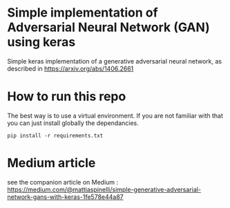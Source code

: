 

# Simple implementation of Adversarial Neural Network (GAN) using keras
Simple keras implementation of a generative adversarial neural network, as described in https://arxiv.org/abs/1406.2661

# How to run this repo
The best way is to use a virtual environment. If you are not familiar with that you can just install globally the dependancies.  

```
pip install -r requirements.txt

```

# Medium article
see the companion article on Medium : https://medium.com/@mattiaspinelli/simple-generative-adversarial-network-gans-with-keras-1fe578e44a87
